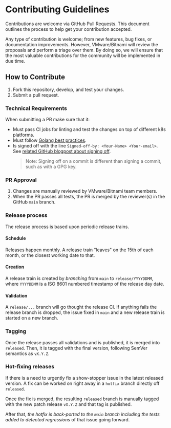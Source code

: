 # Contributing Guidelines

Contributions are welcome via GitHub Pull Requests. This document outlines the process to help get your contribution accepted.

Any type of contribution is welcome; from new features, bug fixes, or documentation improvements. However, VMware/Bitnami will review the proposals and perform a triage over them. By doing so, we will ensure that the most valuable contributions for the community will be implemented in due time.

## How to Contribute

1. Fork this repository, develop, and test your changes.
2. Submit a pull request.

### Technical Requirements

When submitting a PR make sure that it:

- Must pass CI jobs for linting and test the changes on top of different k8s platforms.
- Must follow [Golang best practices](https://go.dev/doc/effective_go).
- Is signed off with the line `Signed-off-by: <Your-Name> <Your-email>`. See [related GitHub blogpost about signing off](https://github.blog/changelog/2022-06-08-admins-can-require-sign-off-on-web-based-commits/).
  > Note: Signing off on a commit is different than signing a commit, such as with a GPG key.

### PR Approval

1. Changes are manually reviewed by VMware/Bitnami team members.
2. When the PR passes all tests, the PR is merged by the reviewer(s) in the GitHub `main` branch.

### Release process

The release process is based upon periodic release trains.

#### Schedule

Releases happen monthly. A release train "leaves" on the 15th of each month, or the closest working date to that.
 
#### Creation

A release train is created by *branching* from `main` to `release/YYYYDDMM`, where `YYYYDDMM` is a ISO 8601 numbered timestamp of the release day date.

#### Validation

A `release/...` branch will go thought the release CI. If anything fails the release branch is dropped, the issue fixed in `main` and a new release train is started on a new branch.

### Tagging

Once the release passes all validations and is published, it is merged into `released`. Then, it is tagged with the final version, following SemVer semantics as `vX.Y.Z`.

### Hot-fixing releases

If there is a need to urgently fix a show-stopper issue in the latest released version. A fix can be worked on right away in a `hotfix` branch directly off `released`.

Once the fix is merged, the resulting `released` branch is manually tagged with the new patch release `vX.Y.Z` and that tag is published.

After that, *the hotfix is back-ported to the `main` branch including the tests added to detected regressions* of that issue going forward.
